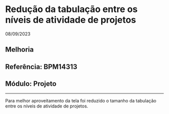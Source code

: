 # Redução da tabulação entre os níveis de atividade de projetos
08/09/2023
## Melhoria
## Referência: BPM14313
## Módulo: Projeto
***

Para melhor aproveitamento da tela foi reduzido o tamanho da tabulação entre os níveis de atividade de projetos.